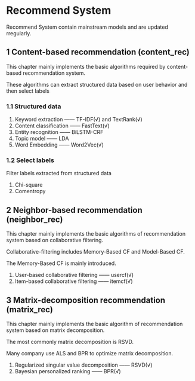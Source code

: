 # Recommend System
Recommend System contain mainstream models and are updated rregularly.

## 1 Content-based recommendation (content_rec)
This chapter mainly implements the basic algorithms required by content-based recommendation system.

These algorithms can extract structured data based on user behavior and then select labels
### 1.1 Structured data
1. Keyword extraction —— TF-IDF(√) and TextRank(√)
2. Content classification —— FastText(√)
3. Entity recognition —— BiLSTM-CRF
4. Topic model —— LDA
5. Word Embedding —— Word2Vec(√)
### 1.2 Select labels
Filter labels extracted from structured data
1. Chi-square
2. Comentropy


## 2 Neighbor-based recommendation (neighbor_rec)
This chapter mainly implements the basic algorithms of recommendation system based on collaborative filtering. 

Collaborative-filtering includes Memory-Based CF and Model-Based CF.

The  Memory-Based CF is mainly introduced.

1. User-based collaborative filtering —— usercf(√)
2. Item-based collaborative filtering —— itemcf(√)

## 3 Matrix-decomposition recommendation (matrix_rec)
This chapter mainly implements the basic algorithm of recommendation system based on matrix decomposition.

The most commonly matrix decomposition is RSVD.

Many company use ALS and BPR to optimize matrix decomposition.

1. Regularized singular value decomposition —— RSVD(√)
2. Bayesian personalized ranking —— BPR(√)